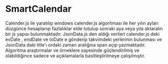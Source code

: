 # SmartCalendar
Calender.js ile yaratılıp windows calender.js algoritması ile her yılın ayları düzgünce hesaplanıp fazlalıklar elde tutulup sonraki aya veya yıla aktaralın bir js yapısı bulunmaktadır.
JsonData.js den aldığı verileri  calender.js deki evDate , endDate ve toDate e gönderip takvimdeki yerlerinin bulunması ve JsonData daki title'ı ordaki zaman aralığına span açıp yazmaktadır.
Algoritma araştırmalar ve örneklere sayesinde güçlendirilmiş ve olabildiğince sadece ve açıklamalarla basitleştirilmeye çalışılmıştır.
